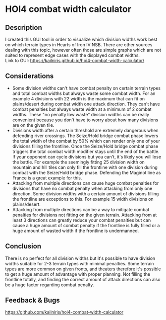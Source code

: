 # HOI4 combat width calculator

## Description

I created this GUI tool in order to visualize which division widths work best on which terrain types in Hearts of Iron IV NSB. There are other sources dealing with this topic, however often those are simple graphs which are not suited to represent edge cases with the displayed combat widths.  
Link to GUI: https://kailniris.github.io/hoi4-combat-width-calculator/

## Considerations

<!--
- Some division widths look good on paper for certain terrain types but the amount of division in combat can greatly vary the combat penalty. For example 15 width divisions on plains/desert fit perfectly when 6 divisions present in combat but get a 25% penalty when 7 or more divisions are present. Also 15 combat widths get wasted if only 5 divisions present in combat.
-->

- Some division widths can't have combat penalty on certain terrain types and total combat widths but always waste some combat width. For an example 4 divisions with 22 width is the maximum that can fit on plains/desert during combat width one attack direction. They can't have combat penalties but always waste width at a minimum of 2 combat widths. These "no penalty low waste" division widths can be really convenient because you don't have to worry about how many divisions are on the given tile.
- Divisions width after a certain threshold are extremely dangerous when defending river crossings. The Seize/Hold bridge combat phase lowers the total width of the combat by 50% which can render only one of your divisions filling the frontline. Once the Seize/Hold bridge combat phase triggers the total combat width modifier stays until the end of the battle. If your opponent can cycle divisions but you can't, it's likely you will lose the battle. For example the seemingly fitting 25 division width on mountain and hill tiles can only fill the frontline with one division during combat with the Seize/Hold bridge phase. Defending the Maginot line as France is a great example for this.
- Attacking from multiple directions can cause huge combat penalties for divisions that have no combat penalty when attacking from only one direction. Some division widths with a certain amount of divisions filling the frontline are exceptions to this. For example 15 width divisions on plains/desert.
- Attacking from multiple directions can be a way to mitigate combat penalties for divisions not fitting on the given terrain. Attacking from at least 3 directions can greatly reduce your combat penalties but can cause a huge amount of combat penalty if the frontline is fully filled or a huge amount of wasted width if the frontline is undermanned.

## Conclusion

There is no perfect for all division widths but it's possible to have division widths suitable for 2-3 terrain types with minimal penalties. Some terrain types are more common on given fronts, and theaters therefore it's possible to get a huge amount of advantage with proper planning. Not filling the frontline totally, and finding the correct amount of attack directions can also be a huge factor regarding combat penalty.

## Feedback & Bugs

https://github.com/kailniris/hoi4-combat-width-calculator
